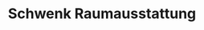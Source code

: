 ---
title: "Schwenk Raumausstattung"
url: /schwaebisch-gmuend/schwenk-raumausstattung/
shop: Baumarkt
---